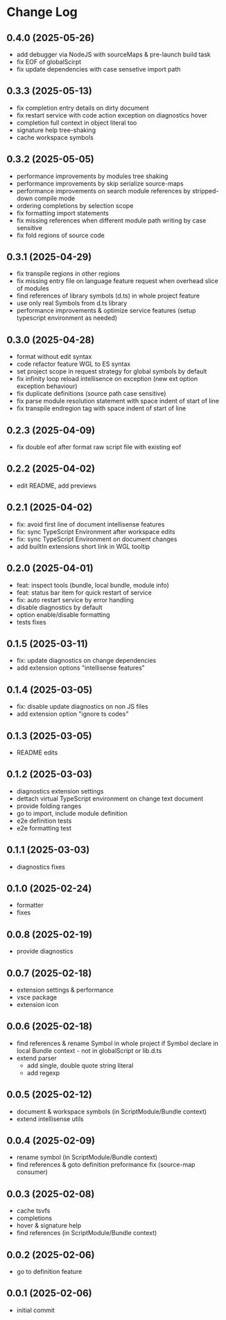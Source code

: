 # Change Log

## 0.4.0 (2025-05-26)

- add debugger via NodeJS with sourceMaps & pre-launch build task
- fix EOF of globalScirpt
- fix update dependencies with case sensetive import path

## 0.3.3 (2025-05-13)

- fix completion entry details on dirty document
- fix restart service with code action exception on diagnostics hover
- completion full context in object literal too
- signature help tree-shaking
- cache workspace symbols

## 0.3.2 (2025-05-05)

- performance improvements by modules tree shaking
- performance improvements by skip serialize source-maps
- performance improvements on search module references by stripped-down compile mode
- ordering completions by selection scope
- fix formatting import statements
- fix missing references when different module path writing by case sensitive
- fix fold regions of source code

## 0.3.1 (2025-04-29)

- fix transpile regions in other regions
- fix missing entry file on language feature request when overhead slice of modules
- find references of library symbols (d.ts) in whole project feature
- use only real Symbols from d.ts library
- performance improvements & optimize service features (setup typescript environment as needed)

## 0.3.0 (2025-04-28)

- format without edit syntax
- code refactor feature WGL to ES syntax
- set project scope in request strategy for global symbols by default 
- fix infinity loop reload intellisence on exception (new ext option exception behaviour)
- fix duplicate definitions (source path case sensitive)
- fix parse module resolution statement with space indent of start of line
- fix transpile endregion tag with space indent of start of line

## 0.2.3 (2025-04-09)

- fix double eof after format raw script file with existing eof

## 0.2.2 (2025-04-02)

- edit README, add previews

## 0.2.1 (2025-04-02)

- fix: avoid first line of document intellisense features
- fix: sync TypeScript Environment after workspace edits
- fix: sync TypeScript Environment on document changes
- add builtIn extensions short link in WGL tooltip

## 0.2.0 (2025-04-01)

- feat: inspect tools (bundle, local bundle, module info)
- feat: status bar item for quick restart of service
- fix: auto restart service by error handling
- disable diagnostics by default
- option enable/disable formatting
- tests fixes

## 0.1.5 (2025-03-11)

- fix: update diagnostics on change dependencies
- add extension options "intellisense features"

## 0.1.4 (2025-03-05)

- fix: disable update diagnostics on non JS files
- add extension option "ignore ts codes"

## 0.1.3 (2025-03-05)

- README edits

## 0.1.2 (2025-03-03)

- diagnostics extension settings
- dettach virtual TypeScript environment on change text document
- provide folding ranges
- go to import, include module definition
- e2e definition tests
- e2e formatting test

## 0.1.1 (2025-03-03)

- diagnostics fixes

## 0.1.0 (2025-02-24)

- formatter
- fixes

## 0.0.8 (2025-02-19)

- provide diagnostics

## 0.0.7 (2025-02-18)

- extension settings & performance
- vsce package
- extension icon

## 0.0.6 (2025-02-18)

- find references & rename Symbol in whole project if Symbol declare in local Bundle context - not in globalScript or lib.d.ts
- extend parser 
  - add single, double quote string literal
  - add regexp

## 0.0.5 (2025-02-12)

- document & workspace symbols (in ScriptModule/Bundle context)
- extend intellisense utils

## 0.0.4 (2025-02-09)

- rename symbol (in ScriptModule/Bundle context)
- find references & goto definition preformance fix (source-map consumer)

## 0.0.3 (2025-02-08)

- cache tsvfs
- completions
- hover & signature help
- find references (in ScriptModule/Bundle context)

## 0.0.2 (2025-02-06)

- go to definition feature

## 0.0.1 (2025-02-06)

- initial commit

